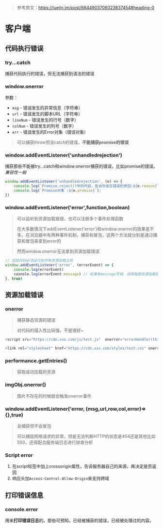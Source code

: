 > 参考原文：https://juejin.im/post/6844903709323837454#heading-0

# 客户端

## 代码执行错误

### try...catch

捕获代码执行的错误，但无法捕获到语法的错误

### window.onerror

参数：

- `msg` - 错误发生的异常信息（字符串）
- `url` - 错误发生的脚本URL（字符串）
- `lineNum` - 错误发生的行号（数字）
- `colNum` - 错误发生的列号（数字）
- `err` - 错误发生的Error对象（错误对象）

> 可以捕获throw但没catch的错误。**不能捕获promise的错误**

### window.addEventListener('unhandledrejection')

捕获那些不能被try...catch和window.onerror捕获的错误，比如promise的错误。_兼容性一般_

```js
window.addEventListener('unhandledrejection', (e) => {
    console.log(`Promise.reject()中的内容，告诉你发生错误的原因:${e.reason}`);
  	console.log(`Promise对象 :${e.promise}`);
})
```

### window.addEventListener('error',function,boolean)

> 可以监听到资源加载报错，也可以注册多个事件处理函数
>
> 在大多数情况下addEventListener('error')和window.onerror的效果差不多。在浏览器中有两种事件机制，捕获和冒泡，这两个方法就分别是通过捕获和冒泡来拿到error的
>
> 然而window.onerror无法拿到资源加载错误

```js
// 这段代码必须运行在所有资源加载之前
window.addEventListener('error', (errorEvent) => {
    console.log(errorEvent)
    cosnole.log(errorEvent.message) // 如果有message字段，说明就是资源加载错误
}, true)
```

## 资源加载错误

### onerror

> 捕获静态资源的错误
>
> 对代码的侵入性比较强，不是很好~

```js
<script src="https://cdn.xxx.com/js/test.js"  onerror="errorHandler(this)"></script>

<link rel="stylesheet" href="https://cdn.xxx.com/styles/test.css" onerror="errorHandler(this)">
```

### performance.getEntries()

> 获取成功加载的资源

### imgObj.onerror()

> 图片不存在的时候就会触发onerror事件

### window.addEventListener('error, (msg,url,row,col,error)=>{},true)

> 会捕获但不会冒泡
>
> 可以捕捉网络请求的异常，但是无法判断HTTP的状态是404还是其他比如500，还得配合服务端日志进行排查分析

### Script error

1. 在script标签中加上crossorigin属性，告诉服务器自己的来源，再决定是否返回
2. 响应头加`Access-Control-Allow-Origin`来支持跨域

## 打印错误信息

### console.error

用来**打印错误日志**的。那些可预知，已经被捕获的错误，已经被处理过的内容。